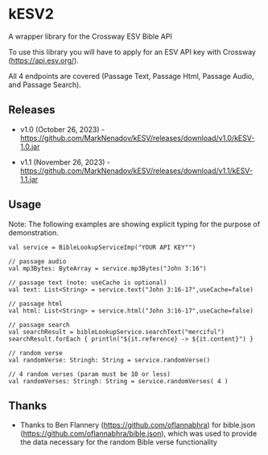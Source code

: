 
# kESV2

A wrapper library for the Crossway ESV Bible API

To use this library you will have to apply for an ESV API key with Crossway (https://api.esv.org/).

All 4 endpoints are covered (Passage Text, Passage Html, Passage Audio, and Passage Search).

## Releases

* v1.0 (October 26, 2023) - https://github.com/MarkNenadov/kESV/releases/download/v1.0/kESV-1.0.jar

* v1.1 (November 26, 2023) - https://github.com/MarkNenadov/kESV/releases/download/v1.1/kESV-1.1.jar

## Usage

Note: The following examples are showing explicit typing for the purpose of demonstration.

```
val service = BibleLookupServiceImp("YOUR API KEY"")

// passage audio
val mp3Bytes: ByteArray = service.mp3Bytes("John 3:16")

// passage text (note: useCache is optional)
val text: List<String> = service.text("John 3:16-17",useCache=false)

// passage html
val html: List<String> = service.html("John 3:16-17",useCache=false)

// passage search
val searchResult = bibleLookupService.searchText("merciful")
searchResult.forEach { println("${it.reference} -> ${it.content}") }

// random verse
val randomVerse: Stringh: String = service.randomVerse()

// 4 random verses (param must be 10 or less)
val randomVerses: Stringh: String = service.randomVerses( 4 )

```

## Thanks

* Thanks to Ben Flannery (https://github.com/oflannabhra) for bible.json (https://github.com/oflannabhra/bible.json), which was used to provide the data necessary for the random Bible verse functionality
